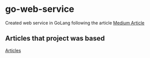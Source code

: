 # go-web-service
Created web service in GoLang following the article [Medium Article](https://medium.com/@adigunhammedolalekan/build-and-deploy-a-secure-rest-api-with-go-postgresql-jwt-and-gorm-6fadf3da505b)

## Articles that project was based
[Articles](https://www.moesif.com/blog/api-guide/development/api-resources-for-go-developers/)
